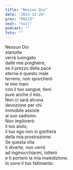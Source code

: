 ```yaml
---
title: "Nessun Dio"
date: "2023-12-29"
prev: "P0233"
next: "null"
podcast: ""
foto: ""
---
```


Nessun Dio   
stanotte  
verrà lusingato  
dalle mie preghiere,  
se il prezzo della pace  
eterna è questo male  
terreno, non sporcherò  
le mie mani  
con il tuo sangue, tieni  
pure anche il mio.  
Non ci sarà alcuna   
devozione per chi  
immobile assiste  
al suo sadismo.  
Non implorerò   
il tuo aiuto,  
il tuo ego non si gonfierà  
della mia prostrazione.  
Se questa vita  
ti diverte, non verrò  
ad inginocchiarmi, lotterò  
e ti porterò la mia maledizione.  
Io sono il tuo fallimento.  